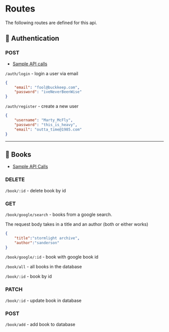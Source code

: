 # Routes

The following routes are defined for this api.

## 👤 Authentication

### POST

- [Sample API calls](../src/authentication/auth.rest)

`/auth/login` - login a user via email

```json
{
    "email": "fool@buckkeep.com",
    "password": "iveNeverBeenWise"
}
```

`/auth/register` - create a new user

```json
{
    "username": "Marty_McFly",
    "password": "this_is_heavy",
    "email": "outta_time@1985.com"
}
```

---

## 📖 Books

- [Sample API Calls](../src/books/books.rest)

### DELETE

`/book/:id` - delete book by id

### GET

`/book/google/search` - books from a google search.

The request body takes in a title and an author (both or either works)

```json
{
	"title":"stormlight archive",
	"author":"sanderson"
}
```

`/book/google/:id` - book with google book id

`/book/all` - all books in the database

`/book/:id` - book by id

### PATCH

`/book/:id` - update book in database

### POST

`/book/add` - add book to database
